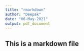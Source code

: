 ```yaml
---
title: "rmarkdown"
author: "Deepak"
date: "06-May-2021"
output: pdf_document
---
```


## This is a markdown file
